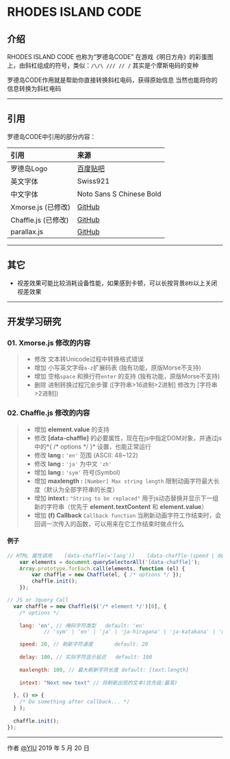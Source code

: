# RHODES ISLAND CODE


## 介绍
RHODES ISLAND CODE 也称为“罗德岛CODE”
在游戏《明日方舟》的彩蛋图上，由斜杠组成的符号，类似：`/\/\ /// // /`
其实是个摩斯电码的变种

罗德岛CODE作用就是帮助你直接转换斜杠电码，获得原始信息
当然也能将你的信息转换为斜杠电码


------

## 引用

罗德岛CODE中引用的部分内容：

| 引用        | 来源 |
| :--------- | :--- |
| 罗德岛Logo  | [百度贴吧](https://tieba.baidu.com/p/5627569568) |
| 英文字体    | Swiss921 |
| 中文字体    | Noto Sans S Chinese Bold |
| Xmorse.js (已修改) | [GitHub](https://github.com/hustcc/xmorse) |
| Chaffle.js (已修改)  | [GitHub](https://github.com/blivesta/chaffle) |
| parallax.js  | [GitHub](https://github.com/wagerfield/parallax) |


------

## 其它

- 视差效果可能比较消耗设备性能，如果感到卡顿，可以长按背景`8秒`以上关闭视差效果


------

## 开发学习研究

### 01. Xmorse.js 修改的内容

> * 修改 文本转Unicode过程中转换格式错误
> * 增加 小写英文字母`a-z`扩展码表 (独有功能，原版Morse不支持)
> * 增加 空格`space` 和换行符`enter` 的支持 (独有功能，原版Morse不支持)
> * 删除 进制转换过程冗余步骤 ([字符串>16进制>2进制] 修改为 [字符串>2进制])



### 02. Chaffle.js 修改的内容

> * 增加 **element.value** 的支持
> * 修改 **[data-chaffle]** 的必要属性，现在在js中指定DOM对象，并通过js中的*{ /\* options \*/ }* 设置，也能正常运行
> * 修改 **lang :** `'en'` 范围 (ASCII: 48~122)
> * 修改 **lang :** `'ja'` 为中文 `'zh'`
> * 增加 **lang :** `'sym'` 符号(Symbol)
> * 增加 **maxlength :** `[Number] Max string length` 限制动画字符最大长度（默认为全部字符串的长度）
> * 增加 **intext :** `"String to be replaced"` 用于js动态替换并显示下一组新的字符串（优先于 **element.textContent** 和 **element.value**）
> * 增加 **(f) Callback** `Callback function` 当刷新动画字符工作结束时，会回调一次传入的函数，可以用来在它工作结束时做点什么


#### 例子

``` javascript
// HTML 属性调用    [data-chaffle(='lang')]    [data-chaffle-(speed | delay | maxlength)]
    var elements = document.querySelectorAll('[data-chaffle]');
    Array.prototype.forEach.call(elements, function (el) {
        var chaffle = new Chaffle(el, { /* options */ });
        chaffle.init();
    });
```
``` javascript
// JS or Jquery Call
  var chaffle = new Chaffle($('/* element */')[0], {
    /* options */
    
    lang: 'en', // 掩码字符类型   default: 'en'
            // 'sym' | 'en' | 'ja' | 'ja-hiragana' | 'ja-katakana' | 'ua'

    speed: 20, // 刷新字符速度       default: 20
    
    delay: 100, // 实际字符显示延迟   default: 100
    
    maxlength: 100, // 最大刷新字符长度 default: [text.length]
    
    intext: "Next new text" // 将刷新出现的文本(优先级:最高) 
    
  }, () => {
    /* Do something after callback... */
  } );
  
  chaffle.init();
});
```

------

作者 [@YIU][1]
2019 年 5 月 20 日

[1]: https://github.com/usaginya
